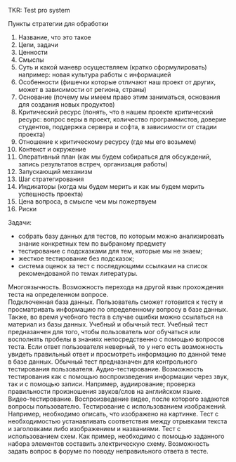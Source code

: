 

TKR: Test pro system


Пункты стратегии для обработки
1. Название, что это такое
2. Цели, задачи 
3. Ценности
4. Смыслы 
5. Суть и какой маневр осуществляем (кратко сформулировать) например: новая культура работы с информацией
6. Особенности (фишечки которые отличают наш проект от других, может в зависимости от региона, страны)
7. Основание (почему мы имеем право этим заниматься, основания для создания новых продуктов)
8. Критический ресурс (понять, что в нашем проекте критический ресурс: вопрос веры в проект, количество программистов, доверие студентов, поддержка сервера и софта, в зависимости от стадии проекта)
9. Отношение к критическому ресурсу (где мы его возьмем)
10. Контекст и окружение
11. Оперативный план (как мы будем собираться для обсуждений, запись результатов встреч, организация работы)
12. Запускающий механизм 
13. Шаг стратегирования
14. Индикаторы (когда мы будем мерить и как мы будем мерить успешность проекта)
15. Цена вопроса, в смысле чем мы пожертвуем 
16. Риски




Задачи:
- собрать базу данных для тестов, по которым можно анализировать знание конкретных тем по выбраному предмету
- тестирование с подсказками для тем, которые мы не знаем;
- жесткое тестирование без подсказок;
- система оценок за тест с последующими ссылками на список рекомендованой по темах литературы.

Многоязычность. Возможность перехода на другой язык прохождения теста на определенном вопросе.  
Подключенная база данных. Пользователь сможет готовится к тесту и просматривать информацию по определенному вопросу в базе данных. Также, во время учебного теста в случае ошибки можно ссылаться на материал из базы данных.
Учебный и обычный тест. Учебный тест предназанчен для того, чтобы пользователь мог обучаться или восполнять пробелы в знаниях непосредственно с помощью вопросов теста. Если ответ пользователя неверный, то у него есть возможность увидеть правильный ответ и просмотреть информацию по данной теме в базе данных. Обычный тест предназначен для контрольного тестирования пользователя.
Аудио-тестирование. Возможность тестирования как с помощью воспроизведения информации через звук, так и с помощью записи. Например, аудиирование; проверка правильности произношения звуков/слов на английском языке.  
Видео-тестирование. Воспроизведение видео, после которого задаются вопросы пользователю.
Тестирование с использованием изображений. Например, необходимо описать, что изображено на картинке.
Тест с необходимостью устанавливать соответствия между отрывками текста и заголовками либо изображением и названиями.
Тест с использованием схем. Как пример, необходимо с помощью заданного набора элементов составить электрическую схему.
Возможность задать вопрос в форуме по поводу неправильного ответа в тесте.


